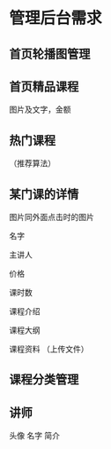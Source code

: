 # 管理后台需求



## 首页轮播图管理



## 首页精品课程

图片及文字，金额



## 热门课程

（推荐算法）



## 某门课的详情

图片同外面点击时的图片

名字

主讲人

价格

课时数

课程介绍

课程大纲

课程资料 （上传文件）



## 课程分类管理



## 讲师

头像 名字 简介




